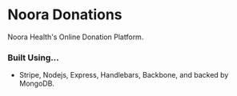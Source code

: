 # Noora Donations #

Noora Health's Online Donation Platform. 

### Built Using... ###

* Stripe, Nodejs, Express, Handlebars, Backbone, and backed by MongoDB.